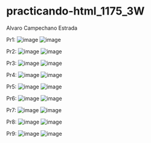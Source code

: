 # practicando-html_1175_3W
Alvaro Campechano Estrada

Pr1:
![image](https://github.com/user-attachments/assets/dcc32f6f-6e06-4337-91f3-185fc445ac27)
![image](https://github.com/user-attachments/assets/8039e321-c9e5-4a63-b164-0587c73b5eaa)

Pr2:
![image](https://github.com/user-attachments/assets/0f4d1174-0d83-4027-a779-6c6f2e4c2bea)
![image](https://github.com/user-attachments/assets/a49c048a-dbdc-4fcb-9766-70f8fa970cea)

Pr3:
![image](https://github.com/user-attachments/assets/e27cc2e7-cbc5-4e02-8af8-dc5418fa4df7)
![image](https://github.com/user-attachments/assets/9463ac69-56da-47bb-b64f-c6dbcc4121e7)

Pr4:
![image](https://github.com/user-attachments/assets/c227be7e-2cec-4df2-b79a-7df7884c730a)
![image](https://github.com/user-attachments/assets/210f090c-04c0-40f2-b48b-c0bcced6a628)

Pr5:
![image](https://github.com/user-attachments/assets/f4a6c7b5-8edc-4a71-9067-6171e8b535d9)
![image](https://github.com/user-attachments/assets/08ef482c-da07-4283-82ee-a1084be3b5df)

Pr6:
![image](https://github.com/user-attachments/assets/069c5384-bb3e-4d3b-8149-1f308bca5458)
![image](https://github.com/user-attachments/assets/0b9c380f-3bac-4a6f-b5f3-db0f6af76339)

Pr7:
![image](https://github.com/user-attachments/assets/5c56dbfc-6959-4e3c-b853-f43f775466b2)
![image](https://github.com/user-attachments/assets/ae284e22-6ed4-4b18-89de-bd5ea83238d3)

Pr8:
![image](https://github.com/user-attachments/assets/9ded3244-67e2-4e34-bd5b-5c2f5a47fa1d)
![image](https://github.com/user-attachments/assets/259f9df0-d2a5-45fd-b58e-c120bce50de5)

Pr9:
![image](https://github.com/user-attachments/assets/531b2147-4a3f-445a-bf15-ee39778a038b)
![image](https://github.com/user-attachments/assets/6d6e3fc8-5096-4167-92e2-0fb024fb8217)

